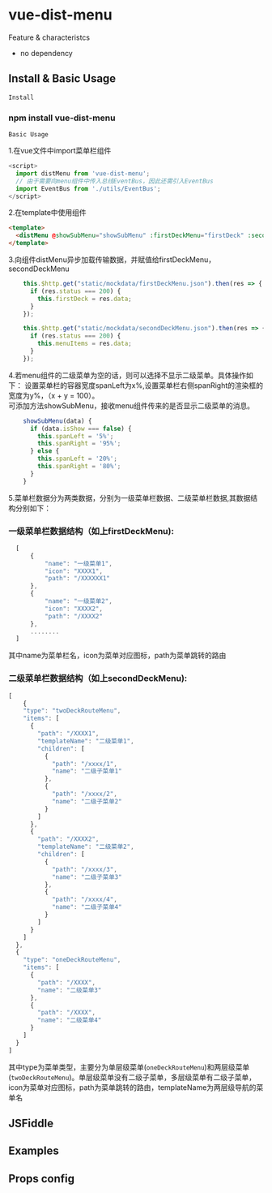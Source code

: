 # vue-dist-menu

Feature & characteristcs

* no dependency

## Install & Basic Usage

`Install`

### npm install vue-dist-menu

`Basic Usage`

1.在vue文件中import菜单栏组件
``` javascript
<script>
  import distMenu from 'vue-dist-menu';
  // 由于需要向menu组件中传入总线EventBus，因此还需引入EventBus
  import EventBus from './utils/EventBus';
</script>
```
2.在template中使用组件
```html
<template>
  <distMenu @showSubMenu="showSubMenu" :firstDeckMenu="firstDeck" :secondDeckMenu="menuItems" :EventBus="eventBus"></distMenu>
</template>
```
3.向组件distMenu异步加载传输数据，并赋值给firstDeckMenu，secondDeckMenu
```javascript
    this.$http.get("static/mockdata/firstDeckMenu.json").then(res => {
      if (res.status === 200) {
        this.firstDeck = res.data;
      }
    });

    this.$http.get("static/mockdata/secondDeckMenu.json").then(res => {
      if (res.status === 200) {
        this.menuItems = res.data;
      }
    });
```
4.若menu组件的二级菜单为空的话，则可以选择不显示二级菜单。具体操作如下：
设置菜单栏的容器宽度spanLeft为x%,设置菜单栏右侧spanRight的渲染框的宽度为y%，（x + y = 100）。<br>
可添加方法showSubMenu，接收menu组件传来的是否显示二级菜单的消息。
``` javascript
    showSubMenu(data) {
      if (data.isShow === false) {
        this.spanLeft = '5%';
        this.spanRight = '95%';
      } else {
        this.spanLeft = '20%';
        this.spanRight = '80%';
      }
    }
```
5.菜单栏数据分为两类数据，分别为一级菜单栏数据、二级菜单栏数据,其数据结构分别如下：
  ### 一级菜单栏数据结构（如上firstDeckMenu):
  ```javascript
    [
        {
            "name": "一级菜单1",
            "icon": "XXXX1",
            "path": "/XXXXXX1"
        },
        {
            "name": "一级菜单2",
            "icon": "XXXX2",
            "path": "/XXXX2"
        },
        ........
    ]
  ```
  其中name为菜单栏名，icon为菜单对应图标，path为菜单跳转的路由
  
 ### 二级菜单栏数据结构（如上secondDeckMenu):
```javascript
[
    {
    "type": "twoDeckRouteMenu", 
    "items": [
      {
        "path": "/XXXX1",
        "templateName": "二级菜单1",
        "children": [
          {
            "path": "/xxxx/1",
            "name": "二级子菜单1"
          },
          {
            "path": "/xxxx/2",
            "name": "二级子菜单2"
          }
        ]
      },
      {
        "path": "/XXXX2",
        "templateName": "二级菜单2",
        "children": [
          {
            "path": "/xxxx/3",
            "name": "二级子菜单3"
          },
          {
            "path": "/xxxx/4",
            "name": "二级子菜单4"
          }
        ]
      }
    ]
  },
  {
    "type": "oneDeckRouteMenu",
    "items": [
      {
        "path": "/XXXX",
        "name": "二级菜单3"
      },
      {
        "path": "/XXXX",
        "name": "二级菜单4"
      }
    ]
  }
]
```
其中type为菜单类型，主要分为单层级菜单(`oneDeckRouteMenu`)和两层级菜单(`twoDeckRouteMenu`)。单层级菜单没有二级子菜单，多层级菜单有二级子菜单，icon为菜单对应图标，path为菜单跳转的路由，templateName为两层级导航的菜单名


## JSFiddle

## Examples

## Props config
